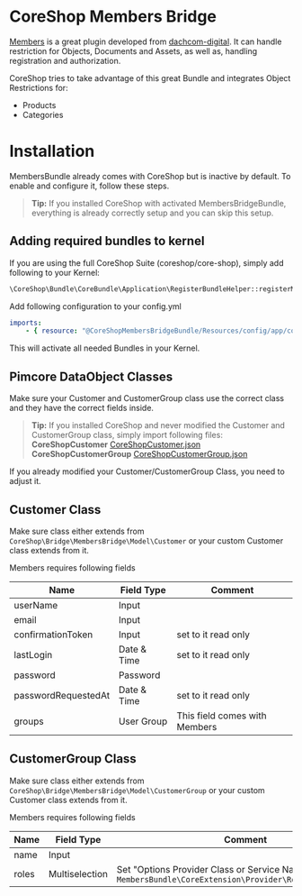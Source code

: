 # CoreShop Members Bridge

[Members](https://github.com/dachcom-digital/pimcore-members) is a great plugin developed from [dachcom-digital](https://github.com/dachcom-digital). It can handle restriction
for Objects, Documents and Assets, as well as, handling registration and authorization.

CoreShop tries to take advantage of this great Bundle and integrates Object Restrictions for:

 - Products
 - Categories

# Installation
MembersBundle already comes with CoreShop but is inactive by default. To enable and configure it, follow these steps.

> **Tip:** If you installed CoreShop with activated MembersBridgeBundle, everything is already correctly setup and you can skip this setup.

## Adding required bundles to kernel
If you are using the full CoreShop Suite (coreshop/core-shop), simply add following to your Kernel:

```php
\CoreShop\Bundle\CoreBundle\Application\RegisterBundleHelper::registerMembers($collection);
```

Add following configuration to your config.yml

```yml
imports:
    - { resource: "@CoreShopMembersBridgeBundle/Resources/config/app/config.yml" }
```

This will activate all needed Bundles in your Kernel.

## Pimcore DataObject Classes
Make sure your Customer and CustomerGroup class use the correct class and they have the correct fields inside.

> **Tip:** If you installed CoreShop and never modified the Customer and CustomerGroup class, simply import following files:
> **CoreShopCustomer** [CoreShopCustomer.json](https://github.com/coreshop/CoreShop/blob/master/src/CoreShop/Bridge/MembersBridge/Resources/install/pimcore/classes/CoreShopCustomer.json)
> **CoreShopCustomerGroup** [CoreShopCustomerGroup.json](https://github.com/coreshop/CoreShop/blob/master/src/CoreShop/Bridge/MembersBridge/Resources/install/pimcore/classes/CoreShopCustomerGroup.json)

If you already modified your Customer/CustomerGroup Class, you need to adjust it.

## Customer Class
Make sure class either extends from ```CoreShop\Bridge\MembersBridge\Model\Customer``` or your custom Customer class extends from it.

Members requires following fields

| Name | Field Type | Comment |
|---------------------|-------------|-------------------------------|
| userName | Input |  |
| email | Input |  |
| confirmationToken | Input | set to it read only |
| lastLogin | Date & Time | set to it read only |
| password | Password |  |
| passwordRequestedAt | Date & Time | set to it read only |
| groups | User Group | This field comes with Members |

## CustomerGroup Class
Make sure class either extends from ```CoreShop\Bridge\MembersBridge\Model\CustomerGroup``` or your custom Customer class extends from it.

Members requires following fields

| Name | Field Type | Comment |
|---------------------|-------------|-------------------------------|
| name | Input |  |
| roles | Multiselection | Set "Options Provider Class or Service Name" to `MembersBundle\CoreExtension\Provider\RoleOptionsProvider` |